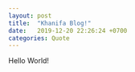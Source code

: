 ```yaml
---
layout: post
title:  "Khanifa Blog!"
date:   2019-12-20 22:26:24 +0700
categories: Quote
---
```

Hello World!